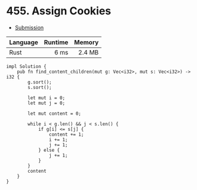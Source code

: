 # 455. Assign Cookies
- [Submission](https://leetcode.com/submissions/detail/1134088563/)

| Language | Runtime | Memory |
| :-       |       -:|      -:|
| Rust | 6 ms | 2.4 MB |
```
impl Solution {
    pub fn find_content_children(mut g: Vec<i32>, mut s: Vec<i32>) -> i32 {
        g.sort();
        s.sort();

        let mut i = 0;
        let mut j = 0;
        
        let mut content = 0;

        while i < g.len() && j < s.len() {
            if g[i] <= s[j] {
                content += 1;
                i += 1;
                j += 1;       
            } else {
                j += 1;
            }
        }
        content
    }
}
```
